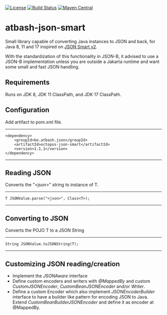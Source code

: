 [![License](https://img.shields.io/:license-Apache2-blue.svg)](http://www.apache.org/licenses/LICENSE-2.0)
[![Build Status](https://travis-ci.org/atbashEE/atbash-json-smart.svg?branch=master)](https://github.com/atbashEE/atbash-json-smart)
[![Maven Central](https://maven-badges.herokuapp.com/maven-central/be.atbash.json/octopus-json-smart/badge.svg)](https://maven-badges.herokuapp.com/maven-central/be.atbash.json/octopus-json-smart)

# atbash-json-smart

Small library capable of converting Java instances to JSON and back, for Java 8, 11 and 17 inspired on [JSON Smart v2](https://github.com/netplex/json-smart-v2).

With the standardization of this functionality in JSON-B, it advised to use a JSON-B implementation unless you are outside a Jakarta runtime and want some small and fast JSON handling.

## Requirements

Runs on JDK 8, JDK 11 ClassPath, and JDK 17 ClassPath.

## Configuration

Add artifact to pom.xml file.

----
    <dependency>
        <groupId>be.atbash.json</groupId>
        <artifactId>octopus-json-smart</artifactId>
        <version>1.1.1</version>
    </dependency>
----


## Reading JSON

Converts the "\<json>" string to instance of T.

----
    T JSONValue.parse("<json>", Class<T>);
----

## Converting to JSON

Converts the POJO T to a JSON String

----
    String JSONValue.toJSONString(T);
----

## Customizing JSON reading/creation

* Implement the _JSONAware_ interface
* Define custom encoders and writers with _@MappedBy_ and custom _CustomJSONEncoder_, _CustomBeanJSONEncoder_ and/or _Writer_.
* Define a custom Encoder which also implement _JSONEncoderBuilder_ interface to have a builder like pattern for encoding JSON to Java.  
  Extend _CustomBeanBuilderJSONEncoder_ and define it as encoder at @MappedBy.  
